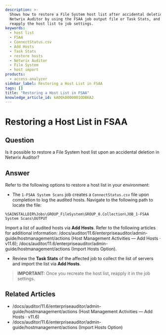 ```yaml
---
description: >-
  Shows how to restore a File System host list after accidental deletion in
  Netwrix Auditor by using the FSAA job output file or Task Stats, and how to
  reapply the host list to job settings.
keywords:
  - host list
  - FSAA
  - ConnectStatus.csv
  - Add Hosts
  - Task Stats
  - restore hosts
  - Netwrix Auditor
  - File System
  - host import
products:
  - access-analyzer
sidebar_label: Restoring a Host List in FSAA
tags: []
title: "Restoring a Host List in FSAA"
knowledge_article_id: kA0Qk0000001ODBKA2
---
```


# Restoring a Host List in FSAA

## Question

Is it possible to restore a File System host list upon an accidental deletion in Netwrix Auditor?

## Answer

Refer to the following options to restore a host list in your environment:

- The `1-FSAA System Scans` job creates a `ConnectStatus.csv` file upon completion to log the audited hosts. Navigate to the following path to locate the file:

```text
%SAINSTALLDIR%Jobs\GROUP_FileSystem\GROUP_0.Collection\JOB_1-FSAA System Scans\OUTPUT
```

Import a list of audited hosts via **Add Hosts**. Refer to the following articles for additional information: /docs/auditor/11.6/enterpriseauditor/admin-guide/hostmanagement/actions (Host Management Activities — Add Hosts · v11.6); /docs/auditor/11.6/enterpriseauditor/admin-guide/hostmanagement/actions (Import Hosts Option).

- Review the **Task Stats** of the affected job to collect the list of servers and import the list via **Add Hosts**.

> **IMPORTANT:** Once you recreate the host list, reapply it in the job settings.

## Related Articles

- /docs/auditor/11.6/enterpriseauditor/admin-guide/hostmanagement/actions (Host Management Activities — Add Hosts · v11.6)
- /docs/auditor/11.6/enterpriseauditor/admin-guide/hostmanagement/actions (Import Hosts Option)
